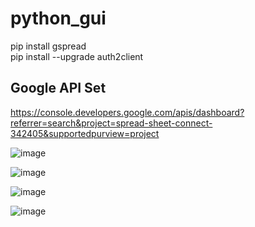 # python_gui

pip install gspread<br>
pip install --upgrade auth2client

## Google API Set
https://console.developers.google.com/apis/dashboard?referrer=search&project=spread-sheet-connect-342405&supportedpurview=project

![image](https://user-images.githubusercontent.com/22822369/155662207-f46523aa-1d84-4da6-9b57-0444551638bc.png)



![image](https://user-images.githubusercontent.com/22822369/155667073-8d6e7114-aa52-446a-98a7-3d0abdc9de1a.png)


![image](https://user-images.githubusercontent.com/22822369/155667150-66c96fbc-7ed0-470c-9d82-2c424ed5d1bd.png)


![image](https://user-images.githubusercontent.com/22822369/155667324-028f0813-b782-47ce-802e-aea369b0cb03.png)
